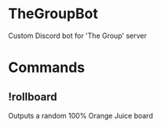 # TheGroupBot
Custom Discord bot for 'The Group' server

# Commands

## !rollboard
Outputs a random 100% Orange Juice board

